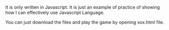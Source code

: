 It is only written in Javascript. It is just an example of practice of showing how I can effectively use Javascript Language.  

You can just download the files and play the game by opening xox.html file. 